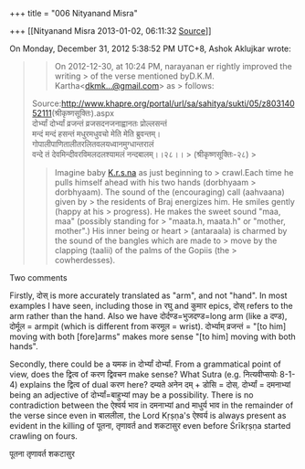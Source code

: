 +++
title = "006 Nityanand Misra"

+++
[[Nityanand Misra	2013-01-02, 06:11:32 [Source](https://groups.google.com/g/bvparishat/c/Zu5wrt6TiMg)]]



  
  
On Monday, December 31, 2012 5:38:52 PM UTC+8, Ashok Aklujkar wrote:

> 
> > On 2012-12-30, at 10:24 PM, narayanan er rightly improved the writing > of the verse mentioned byD.K.M. Kartha\<dkmk...@gmail.com\> as > follows:  
>   
> Source:<http://www.khapre.org/portal/url/sa/sahitya/sukti/05/z80314052111>(श्रीकृष्णसूक्तिः).aspx  
> दोर्भ्यां दोर्भ्यां व्रजन्तं व्रजसदनजनाह्वानतः प्रोल्लसन्तं  
> मन्दं मन्दं हसन्तं मधुरमधुवचो मेति मेति ब्रुवन्तम्।  
> गोपालीपाणितालीतरलितवलयध्वानमुग्धान्तरालं  
> वन्दे तं देवमिन्दीवरविमलदलश्यामलं नन्दबालम्।।२८।। > (श्रीकृष्णसूक्तिः-२८) >
> 
> >   
> > 
> > 
> > Imagine baby [K.r.s.na](http://K.r.s.na) as just beginning to > crawl.Each time he pulls himself ahead with his two hands (dorbhyaam > dorbhyaam). The sound of the (encouraging) call (aahvaana) given by > the residents of Braj energizes him. He smiles gently (happy at his > progress). He makes the sweet sound "maa, maa" (possibly standing for > "maata.h, maata.h" or "mother, mother".) His inner being or heart > (antaraala) is charmed by the sound of the bangles which are made to > move by the clapping (taalii) of the palms of the Gopiis (the > cowherdesses).
> > 
> > 
> >   
> > 
> >   
> > 

  
Two comments  
  
Firstly, दोस् is more accurately translated as "arm", and not "hand". In most examples I have seen, including those in रघु and कुमार epics, दोस् refers to the arm rather than the hand. Also we have दोर्दण्ड=भुजदण्ड=long arm (like a दण्ड), दोर्मूल = armpit (which is different from करमूल = wrist). दोर्भ्याम् व्रजन्तं = "\[to him\] moving with both \[fore\]arms" makes more sense "\[to him\] moving with both hands".  
  
Secondly, there could be a यमक in दोर्भ्यां दोर्भ्यां. From a grammatical point of view, does the द्वित्व of करण द्विवचन make sense? What Sutra (e.g. नित्यवीप्सयोः 8-1-4) explains the द्वित्व of dual करण here? दम्यते अनेन दम् + डोसि = दोस्. दोर्भ्यां = दमनाभ्यां being an adjective of दोर्भ्यां=बाहुभ्यां may be a possibility. There is no contradiction between the ऐश्वर्य भाव in दमनाभ्यां and माधुर्य भाव in the remainder of the verse since even in बाललीला, the Lord Kṛṣṇa's ऐश्वर्य is always present as evident in the killing of पूतना, तृणावर्त and शकटासुर even before Śrīkṛṣṇa started crawling on fours.  
  
  
पूतना तृणावर्त शकटासुर  
  
  

